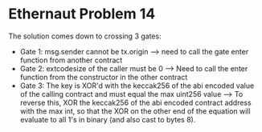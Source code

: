 # Ethernaut Problem 14

The solution comes down to crossing 3 gates:
- Gate 1: msg.sender cannot be tx.origin --> need to call the gate enter function from another contract
- Gate 2: extcodesize of the caller must be 0 --> Need to call the enter function from the constructor in the other contract
- Gate 3: The key is XOR'd with the keccak256 of the abi encoded value of the calling contract and must equal the max uint256 value --> To reverse this, XOR the keccak256 of the abi encoded contract address with the max int, so that the XOR on the other end of the equation will evaluate to all 1's in binary (and also cast to bytes 8).